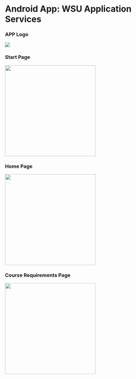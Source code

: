 # Android App: WSU Application Services
### APP Logo
<img src="https://github.com/SKDiko/Android-App/assets/93092941/7fda5ae8-ab98-4967-9789-a2f45f027134"><br>
### Start Page
<img src="https://github.com/SKDiko/Android-App/assets/93092941/abd7ef0f-c1cb-4ab1-879e-4ee2f2d7ccc0" width="300"><br>
### Home Page
<img src="https://github.com/SKDiko/Android-App/assets/93092941/46b18f0e-1962-45a4-b261-729d4fa39196" width="300"><br>
### Course Requirements Page
<img src="https://github.com/SKDiko/Android-App/assets/93092941/0adb3891-56d4-405c-a1bd-6c4f133640d1" width="300"><br>



